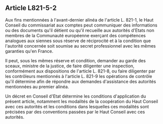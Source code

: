 Article L821-5-2
----
Aux fins mentionnées à l'avant-dernier alinéa de l'article L. 821-1, le Haut
Conseil du commissariat aux comptes peut communiquer des informations ou des
documents qu'il détient ou qu'il recueille aux autorités d'Etats non membres de
la Communauté européenne exerçant des compétences analogues aux siennes sous
réserve de réciprocité et à la condition que l'autorité concernée soit soumise
au secret professionnel avec les mêmes garanties qu'en France.

Il peut, sous les mêmes réserve et condition, demander au garde des sceaux,
ministre de la justice, de faire diligenter une inspection, conformément aux
dispositions de l'article L. 821-8, ou faire diligenter par les contrôleurs
mentionnés à l'article L. 821-9 les opérations de contrôle qu'il détermine afin
de répondre aux demandes d'assistance des autorités mentionnées au premier
alinéa.

Un décret en Conseil d'Etat détermine les conditions d'application du présent
article, notamment les modalités de la coopération du Haut Conseil avec ces
autorités et les conditions dans lesquelles ces modalités sont précisées par des
conventions passées par le Haut Conseil avec ces autorités.
